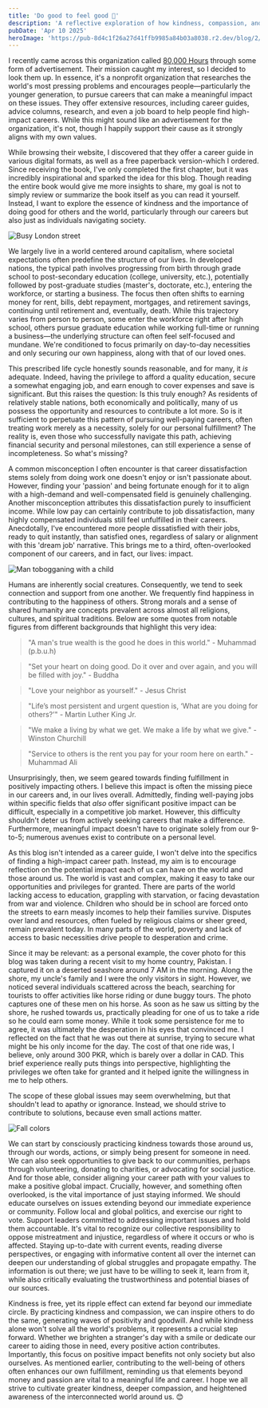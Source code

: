 ```yaml
---
title: 'Do good to feel good 💖'
description: 'A reflective exploration of how kindness, compassion, and purpose can redefine the way we think about our careers and lives in a world driven by routine and egotism.'
pubDate: 'Apr 10 2025'
heroImage: 'https://pub-8d4c1f26a27d41ffb9985a84b03a8038.r2.dev/blog/2/cover.jpg'
---
```


I recently came across this organization called [80,000 Hours](https://80000hours.org) through some form of advertisement. Their mission caught my interest, so I decided to look them up. In essence, it's a nonprofit organization that researches the world's most pressing problems and encourages people—particularly the younger generation, to pursue careers that can make a meaningful impact on these issues. They offer extensive resources, including career guides, advice columns, research, and even a job board to help people find high-impact careers. While this might sound like an advertisement for the organization, it's not, though I happily support their cause as it strongly aligns with my own values.

While browsing their website, I discovered that they offer a career guide in various digital formats, as well as a free paperback version-which I ordered. Since receiving the book, I've only completed the first chapter, but it was incredibly inspirational and sparked the idea for this blog. Though reading the entire book would give me more insights to share, my goal is not to simply review or summarize the book itself as you can read it yourself. Instead, I want to explore the essence of kindness and the importance of doing good for others and the world, particularly through our careers but also just as individuals navigating society. 

![Busy London street](https://pub-8d4c1f26a27d41ffb9985a84b03a8038.r2.dev/blog/2/a.jpg)

We largely live in a world centered around capitalism, where societal expectations often predefine the structure of our lives. In developed nations, the typical path involves progressing from birth through grade school to post-secondary education (college, university, etc.), potentially followed by post-graduate studies (master's, doctorate, etc.), entering the workforce, or starting a business. The focus then often shifts to earning money for rent, bills, debt repayment, mortgages, and retirement savings, continuing until retirement and, eventually, death. While this trajectory varies from person to person, some enter the workforce right after high school, others pursue graduate education while working full-time or running a business—the underlying structure can often feel self-focused and mundane. We're conditioned to focus primarily on day-to-day necessities and only securing our own happiness, along with that of our loved ones.

This prescribed life cycle honestly sounds reasonable, and for many, it *is* adequate. Indeed, having the privilege to afford a quality education, secure a somewhat engaging job, and earn enough to cover expenses and save is significant. But this raises the question: Is this truly enough? As residents of relatively stable nations, both economically and politically, many of us possess the opportunity and resources to contribute a lot more. So is it sufficient to perpetuate this pattern of pursuing well-paying careers, often treating work merely as a necessity, solely for our personal fulfillment? The reality is, even those who successfully navigate this path, achieving financial security and personal milestones, can still experience a sense of incompleteness. So what's missing?

A common misconception I often encounter is that career dissatisfaction stems solely from doing work one doesn't enjoy or isn't passionate about. However, finding your 'passion' and being fortunate enough for it to align with a high-demand and well-compensated field is genuinely challenging. Another misconception attributes this dissatisfaction purely to insufficient income. While low pay can certainly contribute to job dissatisfaction, many highly compensated individuals still feel unfulfilled in their careers. Anecdotally, I've encountered more people dissatisfied with their jobs, ready to quit instantly, than satisfied ones, regardless of salary or alignment with this 'dream job' narrative. This brings me to a third, often-overlooked component of our careers, and in fact, our lives: impact.

![Man tobogganing with a child](https://pub-8d4c1f26a27d41ffb9985a84b03a8038.r2.dev/blog/2/b.jpg)

Humans are inherently social creatures. Consequently, we tend to seek connection and support from one another. We frequently find happiness in contributing to the happiness of others. Strong morals and a sense of shared humanity are concepts prevalent across almost all religions, cultures, and spiritual traditions. Below are some quotes from notable figures from different backgrounds that highlight this very idea:

> "A man's true wealth is the good he does in this world." - Muhammad (p.b.u.h)

> "Set your heart on doing good. Do it over and over again, and you will be filled with joy." - Buddha

> "Love your neighbor as yourself." - Jesus Christ

> "Life’s most persistent and urgent question is, ‘What are you doing for others?’" - Martin Luther King Jr.

> "We make a living by what we get. We make a life by what we give." - Winston Churchill

> "Service to others is the rent you pay for your room here on earth." - Muhammad Ali

Unsurprisingly, then, we seem geared towards finding fulfillment in positively impacting others. I believe this impact is often the missing piece in our careers and, in our lives overall. Admittedly, finding well-paying jobs within specific fields that *also* offer significant positive impact can be difficult, especially in a competitive job market. However, this difficulty shouldn't deter us from actively seeking careers that make a difference. Furthermore, meaningful impact doesn't have to originate solely from our 9-to-5; numerous avenues exist to contribute on a personal level.

As this blog isn't intended as a career guide, I won't delve into the specifics of finding a high-impact career path. Instead, my aim is to encourage reflection on the potential impact each of us can have on the world and those around us. The world is vast and complex, making it easy to take our opportunities and privileges for granted. There are parts of the world lacking access to education, grappling with starvation, or facing devastation from war and violence. Children who should be in school are forced onto the streets to earn measly incomes to help their families survive. Disputes over land and resources, often fueled by religious claims or sheer greed, remain prevalent today. In many parts of the world, poverty and lack of access to basic necessities drive people to desperation and crime.

Since it may be relevant: as a personal example, the cover photo for this blog was taken during a recent visit to my home country, Pakistan. I captured it on a deserted seashore around 7 AM in the morning. Along the shore, my uncle's family and I were the only visitors in sight. However, we noticed several individuals scattered across the beach, searching for tourists to offer activities like horse riding or dune buggy tours. The photo captures one of these men on his horse. As soon as he saw us sitting by the shore, he rushed towards us, practically pleading for one of us to take a ride so he could earn some money. While it took some persistence for me to agree, it was ultimately the desperation in his eyes that convinced me. I reflected on the fact that he was out there at sunrise, trying to secure what might be his only income for the day. The cost of that one ride was, I believe, only around 300 PKR, which is barely over a dollar in CAD. This brief experience really puts things into perspective, highlighting the privileges we often take for granted and it helped ignite the willingness in me to help others.

The scope of these global issues may seem overwhelming, but that shouldn't lead to apathy or ignorance. Instead, we should strive to contribute to solutions, because even small actions matter.

![Fall colors](https://pub-8d4c1f26a27d41ffb9985a84b03a8038.r2.dev/blog/2/c.jpg)

We can start by consciously practicing kindness towards those around us, through our words, actions, or simply being present for someone in need. We can also seek opportunities to give back to our communities, perhaps through volunteering, donating to charities, or advocating for social justice. And for those able, consider aligning your career path with your values to make a positive global impact. Crucially, however, and something often overlooked, is the vital importance of just staying informed. We should educate ourselves on issues extending beyond our immediate experience or community. Follow local and global politics, and exercise our right to vote. Support leaders committed to addressing important issues and hold them accountable. It's vital to recognize our collective responsibility to oppose mistreatment and injustice, regardless of where it occurs or who is affected. Staying up-to-date with current events, reading diverse perspectives, or engaging with informative content all over the internet can deepen our understanding of global struggles and propagate empathy. The information is out there; we just have to be willing to seek it, learn from it, while also critically evaluating the trustworthiness and potential biases of our sources.

Kindness is free, yet its ripple effect can extend far beyond our immediate circle. By practicing kindness and compassion, we can inspire others to do the same, generating waves of positivity and goodwill. And while kindness alone won't solve all the world's problems, it represents a crucial step forward. Whether we brighten a stranger's day with a smile or dedicate our career to aiding those in need, every positive action contributes. Importantly, this focus on positive impact benefits not only society but also ourselves. As mentioned earlier, contributing to the well-being of others often enhances our own fulfillment, reminding us that elements beyond money and passion are vital to a meaningful life and career. I hope we all strive to cultivate greater kindness, deeper compassion, and heightened awareness of the interconnected world around us. 😊